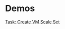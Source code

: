 # Demos

[Task: Create VM Scale Set](https://docs.microsoft.com/en-us/azure/virtual-machine-scale-sets/quick-create-portal)
